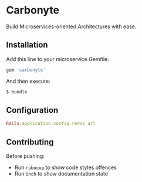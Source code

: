 # Carbonyte
Build Microservices-oriented Architectures with ease.

## Installation
Add this line to your microservice Gemfile:

```ruby
gem 'carbonyte'
```

And then execute:
```bash
$ bundle
```

## Configuration
```ruby
Rails.application.config.redis_url
```

## Contributing
Before pushing:
* Run `rubocop` to show code styles offences
* Run `inch` to show documentation state
